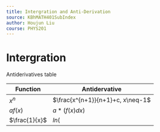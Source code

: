 ```yaml
---
title: Intergration and Anti-Derivation
source: KBhMATH401SubIndex
author: Houjun Liu
course: PHYS201
---
```


# Intergration
Antiderivatives table

|  Function | Antidervative |
|---|---|
|$x^n$|$\frac{x^{n+1}}{n+1}+c, x\neq-1$ |
|$af(x)$|$a*(f(x)dx)$|
|$\frac{1}{x}$|$ln($|
